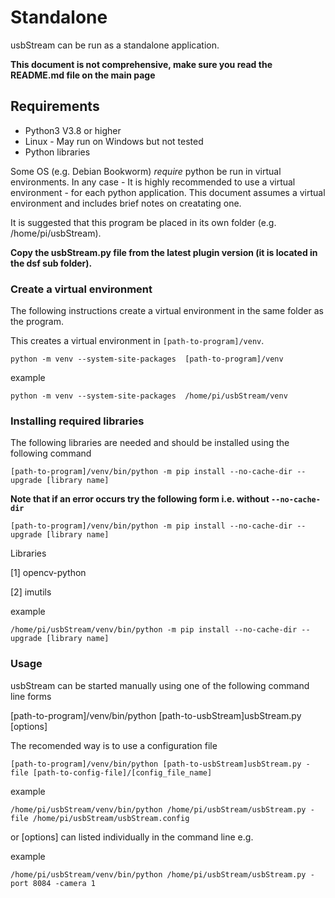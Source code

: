 # Standalone

usbStream can be run as a standalone application.

**This document is not comprehensive, make sure you read the README.md file on the main page**

## Requirements 

* Python3 V3.8 or higher
* Linux - May run on Windows but not tested
* Python libraries

Some OS (e.g. Debian Bookworm) *require* python be run in virtual environments.
In any case - It is highly recommended to use a virtual environment - for each python application.  This document assumes a virtual environment and includes brief notes on creatating one.

It is suggested that this program be placed in its own folder (e.g. /home/pi/usbStream).

**Copy the usbStream.py file from the latest plugin version (it is located in the dsf sub folder).**

### Create a virtual environment

The following instructions create a virtual environment in the same folder as the program.

This creates a virtual environment in  `[path-to-program]/venv`.

`python -m venv --system-site-packages  [path-to-program]/venv`

example
```
python -m venv --system-site-packages  /home/pi/usbStream/venv
```

### Installing required libraries

The following libraries are needed and should be installed using the following command

`[path-to-program]/venv/bin/python -m pip install --no-cache-dir --upgrade [library name]`

**Note that if an error occurs try the following form i.e. without `--no-cache-dir`**

`[path-to-program]/venv/bin/python -m pip install --no-cache-dir --upgrade [library name]`

Libraries

[1] opencv-python

[2] imutils

example
```
/home/pi/usbStream/venv/bin/python -m pip install --no-cache-dir --upgrade [library name]
```

### Usage

usbStream can be started manually using one of the following command line forms

[path-to-program]/venv/bin/python [path-to-usbStream]usbStream.py [options]

The recomended way is to use a configuration file

`[path-to-program]/venv/bin/python [path-to-usbStream]usbStream.py -file [path-to-config-file]/[config_file_name]`

example
```
/home/pi/usbStream/venv/bin/python /home/pi/usbStream/usbStream.py -file /home/pi/usbStream/usbStream.config
```

or [options] can listed individually in the command line e.g.

example
```
/home/pi/usbStream/venv/bin/python /home/pi/usbStream/usbStream.py -port 8084 -camera 1
```
